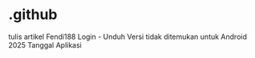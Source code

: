 # .github
tulis artikel Fendi188 Login - Unduh Versi tidak ditemukan untuk Android 2025 Tanggal Aplikasi
